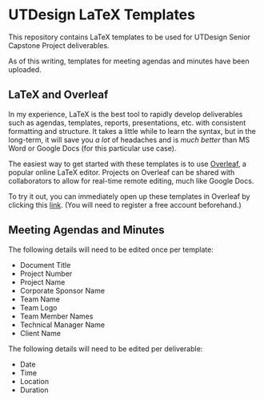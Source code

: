 # UTDesign LaTeX Templates

This repository contains LaTeX templates to be used for UTDesign Senior Capstone Project deliverables.

As of this writing, templates for meeting agendas and minutes have been uploaded.

## LaTeX and Overleaf

In my experience, LaTeX is the best tool to rapidly develop deliverables such as agendas, templates, reports, presentations, etc. with consistent formatting and structure. It takes a little while to learn the syntax, but in the long-term, it will save you *a lot* of headaches and is *much better* than MS Word or Google Docs (for this particular use case).

The easiest way to get started with these templates is to use [Overleaf][1], a popular online LaTeX editor. Projects on Overleaf can be shared with collaborators to allow for real-time remote editing, much like Google Docs.

To try it out, you can immediately open up these templates in Overleaf by clicking this [link][2]. (You will need to register a free account beforehand.)

[1]: https://www.overleaf.com
[2]: https://www.overleaf.com/docs?snip_uri=https://gitlab.com/DaanishKS/utdesign-latex-templates/-/archive/master/utdesign-latex-templates-master.zip

## Meeting Agendas and Minutes

The following details will need to be edited once per template:

- Document Title
- Project Number
- Project Name
- Corporate Sponsor Name
- Team Name
- Team Logo
- Team Member Names
- Technical Manager Name
- Client Name

The following details will need to be edited per deliverable:

- Date
- Time
- Location
- Duration
